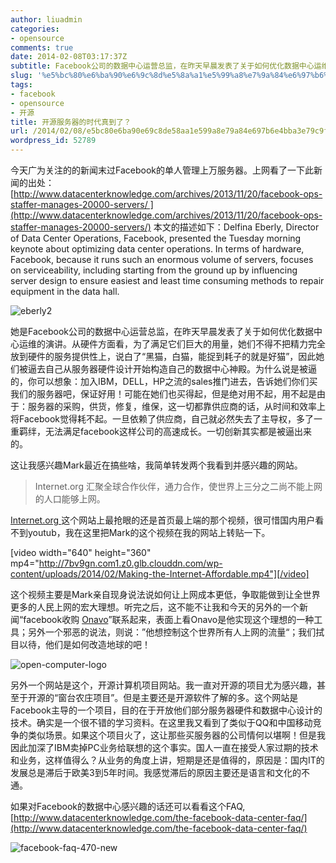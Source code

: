 ```yaml
---
author: liuadmin
categories:
- opensource
comments: true
date: 2014-02-08T03:17:37Z
subtitle: Facebook公司的数据中心运营总监，在昨天早晨发表了关于如何优化数据中心运维的演讲。从硬件方面看，为了满足它们巨大的用量，她们不得不把精力完全放到硬件的服务提供性上，说白了“黑猫，白猫，能捉到耗子的就是好猫”，因此她们被逼去自己从服务器硬件设计开始构造自己的数据中心神殿。
slug: '%e5%bc%80%e6%ba%90%e6%9c%8d%e5%8a%a1%e5%99%a8%e7%9a%84%e6%97%b6%e4%bb%a3%e7%9c%9f%e5%88%b0%e4%ba%86%ef%bc%9f'
tags:
- facebook
- opensource
- 开源
title: 开源服务器的时代真到了？
url: /2014/02/08/e5bc80e6ba90e69c8de58aa1e599a8e79a84e697b6e4bba3e79c9fe588b0e4ba86efbc9f/
wordpress_id: 52789
---
```


今天广为关注的的新闻末过Facebook的单人管理上万服务器。上网看了一下此新闻的出处：[http://www.datacenterknowledge.com/archives/2013/11/20/facebook-ops-staffer-manages-20000-servers/ ](http://www.datacenterknowledge.com/archives/2013/11/20/facebook-ops-staffer-manages-20000-servers/) 本文的描述如下：Delfina Eberly, Director of Data Center Operations, Facebook, presented the Tuesday morning keynote about optimizing data center operations. In terms of hardware, Facebook, because it runs such an enormous volume of servers, focuses on serviceability, including starting from the ground up by influencing server design to ensure easiest and least time consuming methods to repair equipment in the data hall.

<!--more-->

![eberly2](http://7bv9gn.com1.z0.glb.clouddn.com/wp-content/uploads/2014/02/eberly2.jpg)

她是Facebook公司的数据中心运营总监，在昨天早晨发表了关于如何优化数据中心运维的演讲。从硬件方面看，为了满足它们巨大的用量，她们不得不把精力完全放到硬件的服务提供性上，说白了“黑猫，白猫，能捉到耗子的就是好猫”，因此她们被逼去自己从服务器硬件设计开始构造自己的数据中心神殿。为什么说是被逼的，你可以想象：加入IBM，DELL，HP之流的sales推门进去，告诉她们你们买我们的服务器吧，保证好用！可能在她们也买得起，但是绝对用不起，用不起是由于：服务器的采购，供货，修复，维保，这一切都靠供应商的话，从时间和效率上将Facebook觉得耗不起。一旦依赖了供应商，自己就必然失去了主导权，多了一重羁绊，无法满足facebook这样公司的高速成长。一切创新其实都是被逼出来的。

这让我感兴趣Mark最近在搞些啥，我简单转发两个我看到并感兴趣的网站。


<blockquote>Internet.org 汇聚全球合作伙伴，通力合作，使世界上三分之二尚不能上网的人口能够上网。</blockquote>


[Internet.org ](http://Internet.org ) 这个网站上最抢眼的还是首页最上端的那个视频，很可惜国内用户看不到youtub，我在这里把Mark的这个视频在我的网站上转贴一下。

[video width="640" height="360" mp4="http://7bv9gn.com1.z0.glb.clouddn.com/wp-content/uploads/2014/02/Making-the-Internet-Affordable.mp4"][/video]

这个视频主要是Mark亲自现身说法说如何让上网成本更低，争取能做到让全世界更多的人民上网的宏大理想。听完之后，这不能不让我和今天的另外的一个新闻“facebook收购 [Onavo](http://www.onavo.com/)”联系起来，表面上看Onavo是他实现这个理想的一种工具；另外一个邪恶的说法，则说：”他想控制这个世界所有人上网的流量“；我们拭目以待，他们是如何改造地球的吧！

![open-computer-logo](http://7bv9gn.com1.z0.glb.clouddn.com/wp-content/uploads/2014/02/open-computer-logo.png)

另外一个网站是这个，开源计算机项目网站。我一直对开源的项目尤为感兴趣，甚至于开源的“窗台农庄项目”。但是主要还是开源软件了解的多。这个网站是Facebook主导的一个项目，目的在于开放他们部分服务器硬件和数据中心设计的技术。确实是一个很不错的学习资料。在这里我又看到了类似于QQ和中国移动竞争的类似场景。如果这个项目火了，这让那些买服务器的公司情何以堪啊！但是我因此加深了IBM卖掉PC业务给联想的这个事实。国人一直在接受人家过期的技术和业务，这样值得么？从业务的角度上讲，短期是还是值得的，原因是：国内IT的发展总是滞后于欧美3到5年时间。我感觉滞后的原因主要还是语言和文化的不通。

如果对Facebook的数据中心感兴趣的话还可以看看这个FAQ, [http://www.datacenterknowledge.com/the-facebook-data-center-faq/](http://www.datacenterknowledge.com/the-facebook-data-center-faq/)

![facebook-faq-470-new](http://7bv9gn.com1.z0.glb.clouddn.com/wp-content/uploads/2014/02/facebook-faq-470-new.jpg)



